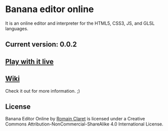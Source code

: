 # Banana editor online

It is an online editor and interpreter for the HTML5, CSS3, JS, and GLSL languages.

## Current version: 0.0.2

## [Play with it live](http://rocla.github.io/banana-editor-online/)

## [Wiki](https://github.com/Rocla/banana-editor-online/wiki)

Check it out for more information. ;)

## License

Banana Editor Online by [Romain Claret](http://www.romainclaret.com) is licensed under a Creative Commons Attribution-NonCommercial-ShareAlike 4.0 International License.